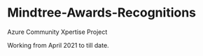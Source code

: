 # Mindtree-Awards-Recognitions
Azure Community Xpertise Project

Working from April 2021 to till date.
